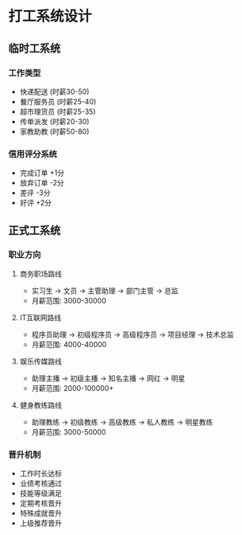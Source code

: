 # 打工系统设计

## 临时工系统
### 工作类型
- 快递配送 (时薪30-50)
- 餐厅服务员 (时薪25-40)
- 超市理货员 (时薪25-35)
- 传单派发 (时薪20-30)
- 家教助教 (时薪50-80)

### 信用评分系统
- 完成订单 +1分
- 放弃订单 -2分
- 差评 -3分
- 好评 +2分

## 正式工系统
### 职业方向
1. 商务职场路线
   - 实习生 → 文员 → 主管助理 → 部门主管 → 总监
   - 月薪范围: 3000-30000

2. IT互联网路线
   - 程序员助理 → 初级程序员 → 高级程序员 → 项目经理 → 技术总监
   - 月薪范围: 4000-40000

3. 娱乐传媒路线
   - 助理主播 → 初级主播 → 知名主播 → 网红 → 明星
   - 月薪范围: 2000-100000+

4. 健身教练路线
   - 助理教练 → 初级教练 → 高级教练 → 私人教练 → 明星教练
   - 月薪范围: 3000-50000

### 晋升机制
- 工作时长达标
- 业绩考核通过
- 技能等级满足
- 定期考核晋升
- 特殊成就晋升
- 上级推荐晋升
